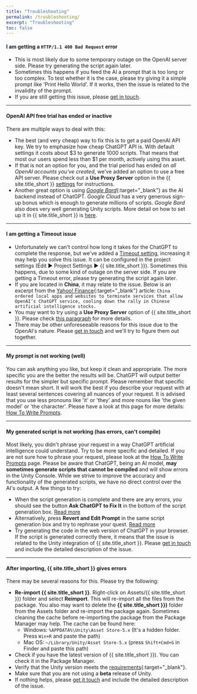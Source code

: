 ```yaml
---
title: "Troubleshooting"
permalink: /troubleshooting/
excerpt: "Troubleshooting"
toc: false
---
```


#### I am getting a `HTTP/1.1 400 Bad Request` error
- This is most likely due to some temporary outage on the OpenAI server side. Please try generating the script again later.
- Sometimes this happens if you feed the AI a prompt that is too long or too complex. To test whether it is the case, please try giving it a simple prompt like 'Print Hello World'. If it works, then the issue is related to the invalidity of the prompt.
- If you are still getting this issue, please [get in touch](/contact-details/).

---

#### OpenAI API free trial has ended or inactive
There are multiple ways to deal with this:
- The best (and very cheap) way to fix this is to get a paid OpenAI API key. We try to emphasize how cheap ChatGPT API is. With default settings it costs about $3 to generate 1000 scripts. That means that most our users spend less than $1 per month, actively using this asset.
- If that is not an option for you, and the trial period has ended on *all OpenAI accounts you've created*, we've added an option to use a free API server. Please check out a **Use Proxy Server** option in the {{ site.title_short }} [settings](/getting-started/#openai-api-key) for instructions.
- Another great option is using [*Google Bard*](https://bard.google.com){:target="_blank"} as the AI backend instead of ChatGPT. *Google Cloud* has a very generous sign-up bonus which is enough to generate millions of scripts. *Google Bard* also does very well generating Unity scripts. More detail on how to set up it in {{ site.title_short }} is [here](/bard-set-up/).

---

#### I am getting a **Timeout** issue
- Unfortunately we can't control how long it takes for the ChatGPT to complete the response, but we've added a [Timeout setting](/getting-started/#general-settings), increasing it may help you solve this issue. It can be configured in the project settings (Edit ▶︎ Project Settings ▶︎ {{ site.title_short }}). Sometimes this happens, due to some kind of outage on the server side. If you are getting a Timeout error, please try generating the script again later.
- If you are located in **China**, it may relate to the issue. Below is an excerpt from the [Yahoo! Finance](https://finance.yahoo.com/news/chinas-ban-openais-chatgpt-likely-135040587.html){:target="_blank"} article:
`China ordered local apps and websites to terminate services that allow OpenAI’s ChatGPT service, cooling down the rally in Chinese artificial intelligence stocks.`
- You may want to try using a **Use Proxy Server** option of {{ site.title_short }}. Please check [this paragraph](/getting-started/#openai-api-key) for more details.
- There may be other unforeseeable reasons for this issue due to the OpenAI's nature. Please [get in touch](/contact-details/) and we'll try to figure them out together.

---

#### My prompt is not working (well)
You can ask anything you like, but keep it clean and appropriate. The more specific you are the better the results will be. ChatGPT will output better results for the simpler but specific prompt. Please remember that specific doesn't mean short. It will work the best if you describe your request with at least several sentences covering all nuances of your request. It is advised that you use less pronouns like 'it' or 'they' and more nouns like 'the given model' or 'the character'. Please have a look at this page for more details: [How To Write Prompts](/how-to-write-prompts/).

---

#### My generated script is not working (has errors, can't compile)
Most likely, you didn't phrase your request in a way ChatGPT artificial intelligence could understand. Try to be more specific and detailed. If you are not sure how to phrase your request, please look at the [How To Write Prompts](/how-to-write-prompts) page. Please be aware that ChatGPT, being an AI model, **may sometimes generate scripts that cannot be compiled** and will show errors in the Unity Console. While we strive to improve the accuracy and functionality of the generated scripts, we have no direct control over the AI's output. A few things to try:
- When the script generation is complete and there are any errors, you should see the button **Ask ChatGPT to Fix It** in the bottom of the script generation box. [Read more](/getting-started/#editing-the-script-th-chatgpt-prompt-window)
- Alternatively, press **Revert and Edit Prompt** in the same script generation box and try to rephrase your quest. [Read more](/getting-started/#editing-the-script-with-chatgpt-prompt-window)
- Try generating the code in the web version of ChatGPT in your browser. If the script is generated correctly there, it means that the issue is related to the Unity integration of {{ site.title_short }}. Please [get in touch](/contact-details/) and include the detailed description of the issue.

---

#### After importing, {{ site.title_short }} gives errors
There may be several reasons for this. Please try the following:
- **Re-import {{ site.title_short }}**. Right-click on Assets/{{ site.title_short }}) folder and select **Reimport**. This will re-import all the files from the package. You also may want to delete the **{{ site.title_short }})** folder from the Assets folder and re-import the package again. Sometimes cleaning the cache before re-importing the package from the Package Manager may help. The cache can be found here:
  - Windows: `%APPDATA%\Unity\Asset Store-5.x` (It's a hidden folder. Press `Win+R` and paste the path)
  - Mac OS: `~/Library/Unity/Asset Store-5.x` (press `Shift+Cmd+G` in Finder and paste this path)
- Check if you have the latest version of {{ site.title_short }}). You can check it in the Package Manager.
- Verify that the Unity version meets the [requirements](https://u3d.as/334o?aid=1101lHzQ){:target="_blank"}.
- Make sure that you are not using a **beta** release of Unity.
- If nothing helps, please [get it touch](/contact-details/) and include the detailed description of the issue.
